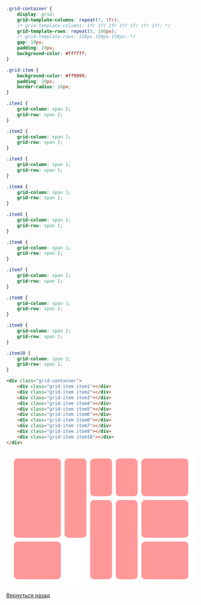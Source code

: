 ```css
.grid-container {
    display: grid;
    grid-template-columns: repeat(7, 1fr);
    /* grid-template-columns: 1fr 1fr 1fr 1fr 1fr 1fr 1fr; */
    grid-template-rows: repeat(3, 100px);
    /* grid-template-rows: 150px 150px 150px; */
    gap: 10px;
    padding: 20px;
    background-color: #ffffff;
}

.grid-item {
    background-color: #ff9999;
    padding: 20px;
    border-radius: 10px;
}

.item1 {
    grid-column: span 2;
    grid-row: span 2;
}

.item2 {
    grid-column: span 1;
    grid-row: span 2;
}

.item3 {
    grid-column: span 1;
    grid-row: span 1;
}

.item4 {
    grid-column: span 1;
    grid-row: span 1;
}

.item5 {
    grid-column: span 2;
    grid-row: span 1;
}

.item6 {
    grid-column: span 1;
    grid-row: span 2;
}

.item7 {
    grid-column: span 2;
    grid-row: span 1;
}

.item8 {
    grid-column: span 1;
    grid-row: span 2;
}

.item9 {
    grid-column: span 2;
    grid-row: span 1;
}

.item10 {
    grid-column: span 2;
    grid-row: span 1;
}
```
```html
<div class="grid-container">
    <div class="grid-item item1"></div>
    <div class="grid-item item2"></div>
    <div class="grid-item item3"></div>
    <div class="grid-item item4"></div>
    <div class="grid-item item5"></div>
    <div class="grid-item item6"></div>
    <div class="grid-item item8"></div>
    <div class="grid-item item7"></div>
    <div class="grid-item item9"></div>
    <div class="grid-item item10"></div>
</div>
```

<style>
    .grid-container {
    display: grid;
    grid-template-columns: repeat(7, 1fr);
    /* grid-template-columns: 1fr 1fr 1fr 1fr 1fr 1fr 1fr; */
    grid-template-rows: repeat(3, 100px);
    /* grid-template-rows: 150px 150px 150px; */
    gap: 10px;
    padding: 20px;
    background-color: #ffffff;
    }

    .grid-item {
        background-color: #ff9999;
        padding: 20px;
        border-radius: 10px;
    }

    .item1 {
        grid-column: span 2;
        grid-row: span 2;
    }

    .item2 {
        grid-column: span 1;
        grid-row: span 2;
    }

    .item3 {
        grid-column: span 1;
        grid-row: span 1;
    }

    .item4 {
        grid-column: span 1;
        grid-row: span 1;
    }

    .item5 {
        grid-column: span 2;
        grid-row: span 1;
    }

    .item6 {
        grid-column: span 1;
        grid-row: span 2;
    }

    .item7 {
        grid-column: span 2;
        grid-row: span 1;
    }

    .item8 {
        grid-column: span 1;
        grid-row: span 2;
    }

    .item9 {
        grid-column: span 2;
        grid-row: span 1;
    }

    .item10 {
        grid-column: span 2;
        grid-row: span 1;
    }
</style>
<div class="grid-container">
    <div class="grid-item item1"></div>
    <div class="grid-item item2"></div>
    <div class="grid-item item3"></div>
    <div class="grid-item item4"></div>
    <div class="grid-item item5"></div>
    <div class="grid-item item6"></div>
    <div class="grid-item item8"></div>
    <div class="grid-item item7"></div>
    <div class="grid-item item9"></div>
    <div class="grid-item item10"></div>
</div>

[Вернуться назад](/Theory/Grid.md)